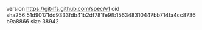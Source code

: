 version https://git-lfs.github.com/spec/v1
oid sha256:51d90171dd9333fdb41b2df781fe9fb156348310447bb714fa4cc8736b9a8866
size 38942
